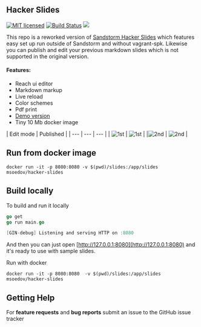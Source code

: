 ## Hacker Slides

[![MIT licensed](https://img.shields.io/badge/license-MIT-blue.svg)](https://github.com/msoedov/hacker-slides/blob/master/LICENSE)
[![Build Status](https://travis-ci.org/msoedov/hacker-slides.svg?branch=master)](https://travis-ci.org/msoedov/hacker-slides)
[![](https://images.microbadger.com/badges/image/msoedov/hacker-slides:latest.svg)](https://microbadger.com/images/msoedov/hacker-slides "Hacker slides image")

This repo is a reworked version of [Sandstorm Hacker Slides](https://github.com/jacksingleton/hacker-slides) which features easy set up run outside of Sandstorm and without vagrant-spk. Likewise you can publish and edit your previous markdown slides which is not supported in the original version.


#### Features:

- Reach ui editor
- Markdown markup
- Live reload
- Color schemes
- Pdf print
- [Demo version](https://murmuring-sierra-54081.herokuapp.com)
- Tiny 10 Mb docker image


| Edit mode | Published  |
| --- | --- | --- |
| ![1st](https://sc-cdn.scaleengine.net/i/520e2f4a8ca107b0263936507120027e.png) | ![1st](https://sc-cdn.scaleengine.net/i/7ae0d31a40b0b9e7acc3f131754874cf.png) |
|![2nd](https://sc-cdn.scaleengine.net/i/5acba66070e24f76bc7f20224adc611e.png) | ![2nd](https://sc-cdn.scaleengine.net/i/fee3e1374cb13b1d8c292becb7f514ae.png) |


Run from docker image
-----
```shell
docker run -it -p 8080:8080 -v $(pwd)/slides:/app/slides msoedov/hacker-slides
```

Build locally
----
To build and run it locally
```go
go get
go run main.go

[GIN-debug] Listening and serving HTTP on :8080
```

And then you can just open [http://127.0.0.1:8080](http://127.0.0.1:8080) and it's ready to use with sample slides.

Run with docker

```shell
docker run -it -p 8080:8080  -v $(pwd)/slides:/app/slides msoedov/hacker-slides
```


Getting Help
------------

For **feature requests** and **bug reports**  submit an issue
to the GitHub issue tracker
